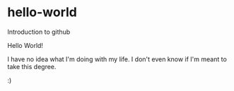 # hello-world
Introduction to github

Hello World!

I have no idea what I'm doing with my life.
I don't even know if I'm meant to take this degree.

:)

